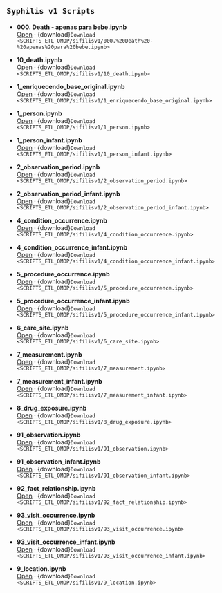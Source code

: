 ## `Syphilis v1 Scripts `

- **000. Death - apenas para bebe.ipynb**  
  [Open](SCRIPTS_ETL_OMOP/ETL_SCRIPTS/sifilisv1/000.%20Death%20-%20apenas%20para%20bebe.ipynb) · {download}`Download <SCRIPTS_ETL_OMOP/sifilisv1/000.%20Death%20-%20apenas%20para%20bebe.ipynb>`

- **10_death.ipynb**  
  [Open](SCRIPTS_ETL_OMOP/ETL_SCRIPTS/sifilisv1/10_death.ipynb) · {download}`Download <SCRIPTS_ETL_OMOP/sifilisv1/10_death.ipynb>`

- **1_enriquecendo_base_original.ipynb**  
  [Open](SCRIPTS_ETL_OMOP/ETL_SCRIPTS/sifilisv1/1_enriquecendo_base_original.ipynb) · {download}`Download <SCRIPTS_ETL_OMOP/sifilisv1/1_enriquecendo_base_original.ipynb>`

- **1_person.ipynb**  
  [Open](SCRIPTS_ETL_OMOP/ETL_SCRIPTS/sifilisv1/1_person.ipynb) · {download}`Download <SCRIPTS_ETL_OMOP/sifilisv1/1_person.ipynb>`

- **1_person_infant.ipynb**  
  [Open](SCRIPTS_ETL_OMOP/ETL_SCRIPTS/sifilisv1/1_person_infant.ipynb) · {download}`Download <SCRIPTS_ETL_OMOP/sifilisv1/1_person_infant.ipynb>`

- **2_observation_period.ipynb**  
  [Open](SCRIPTS_ETL_OMOP/ETL_SCRIPTS/sifilisv1/2_observation_period.ipynb) · {download}`Download <SCRIPTS_ETL_OMOP/sifilisv1/2_observation_period.ipynb>`

- **2_observation_period_infant.ipynb**  
  [Open](SCRIPTS_ETL_OMOP/ETL_SCRIPTS/sifilisv1/2_observation_period_infant.ipynb) · {download}`Download <SCRIPTS_ETL_OMOP/sifilisv1/2_observation_period_infant.ipynb>`

- **4_condition_occurrence.ipynb**  
  [Open](SCRIPTS_ETL_OMOP/ETL_SCRIPTS/sifilisv1/4_condition_occurrence.ipynb) · {download}`Download <SCRIPTS_ETL_OMOP/sifilisv1/4_condition_occurrence.ipynb>`

- **4_condition_occurrence_infant.ipynb**  
  [Open](SCRIPTS_ETL_OMOP/ETL_SCRIPTS/sifilisv1/4_condition_occurrence_infant.ipynb) · {download}`Download <SCRIPTS_ETL_OMOP/sifilisv1/4_condition_occurrence_infant.ipynb>`

- **5_procedure_occurrence.ipynb**  
  [Open](SCRIPTS_ETL_OMOP/ETL_SCRIPTS/sifilisv1/5_procedure_occurrence.ipynb) · {download}`Download <SCRIPTS_ETL_OMOP/sifilisv1/5_procedure_occurrence.ipynb>`

- **5_procedure_occurrence_infant.ipynb**  
  [Open](SCRIPTS_ETL_OMOP/ETL_SCRIPTS/sifilisv1/5_procedure_occurrence_infant.ipynb) · {download}`Download <SCRIPTS_ETL_OMOP/sifilisv1/5_procedure_occurrence_infant.ipynb>`

- **6_care_site.ipynb**  
  [Open](SCRIPTS_ETL_OMOP/ETL_SCRIPTS/sifilisv1/6_care_site.ipynb) · {download}`Download <SCRIPTS_ETL_OMOP/sifilisv1/6_care_site.ipynb>`

- **7_measurement.ipynb**  
  [Open](SCRIPTS_ETL_OMOP/ETL_SCRIPTS/sifilisv1/7_measurement.ipynb) · {download}`Download <SCRIPTS_ETL_OMOP/sifilisv1/7_measurement.ipynb>`

- **7_measurement_infant.ipynb**  
  [Open](SCRIPTS_ETL_OMOP/ETL_SCRIPTS/sifilisv1/7_measurement_infant.ipynb) · {download}`Download <SCRIPTS_ETL_OMOP/sifilisv1/7_measurement_infant.ipynb>`

- **8_drug_exposure.ipynb**  
  [Open](SCRIPTS_ETL_OMOP/ETL_SCRIPTS/sifilisv1/8_drug_exposure.ipynb) · {download}`Download <SCRIPTS_ETL_OMOP/sifilisv1/8_drug_exposure.ipynb>`

- **91_observation.ipynb**  
  [Open](SCRIPTS_ETL_OMOP/ETL_SCRIPTS/sifilisv1/91_observation.ipynb) · {download}`Download <SCRIPTS_ETL_OMOP/sifilisv1/91_observation.ipynb>`

- **91_observation_infant.ipynb**  
  [Open](SCRIPTS_ETL_OMOP/ETL_SCRIPTS/sifilisv1/91_observation_infant.ipynb) · {download}`Download <SCRIPTS_ETL_OMOP/sifilisv1/91_observation_infant.ipynb>`

- **92_fact_relationship.ipynb**  
  [Open](SCRIPTS_ETL_OMOP/ETL_SCRIPTS/sifilisv1/92_fact_relationship.ipynb) · {download}`Download <SCRIPTS_ETL_OMOP/sifilisv1/92_fact_relationship.ipynb>`

- **93_visit_occurrence.ipynb**  
  [Open](SCRIPTS_ETL_OMOP/ETL_SCRIPTS/sifilisv1/93_visit_occurrence.ipynb) · {download}`Download <SCRIPTS_ETL_OMOP/sifilisv1/93_visit_occurrence.ipynb>`

- **93_visit_occurrence_infant.ipynb**  
  [Open](SCRIPTS_ETL_OMOP/ETL_SCRIPTS/sifilisv1/93_visit_occurrence_infant.ipynb) · {download}`Download <SCRIPTS_ETL_OMOP/sifilisv1/93_visit_occurrence_infant.ipynb>`

- **9_location.ipynb**  
  [Open](SCRIPTS_ETL_OMOP/ETL_SCRIPTS/sifilisv1/9_location.ipynb) · {download}`Download <SCRIPTS_ETL_OMOP/sifilisv1/9_location.ipynb>`
